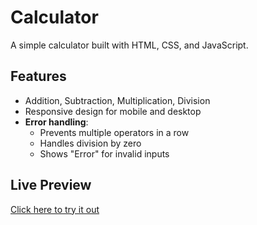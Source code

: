 # Calculator

A simple calculator built with HTML, CSS, and JavaScript.

## Features
- Addition, Subtraction, Multiplication, Division  
- Responsive design for mobile and desktop  
- **Error handling**:
  - Prevents multiple operators in a row  
  - Handles division by zero  
  - Shows "Error" for invalid inputs  

## Live Preview
[Click here to try it out](https://hafis-a.github.io/Calculator/)
